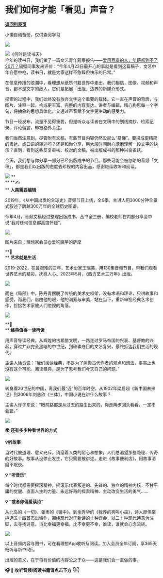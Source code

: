 # 我们如何才能「看见」声音？

[**返回列表页**](/gzh/看理想)

小懒自动备份，仅供查阅学习

![](https://mmbiz.qpic.cn/mmbiz_png/aP7vrTpXJxRA0ViaNRqia18YGj5LgX4VSibTFXfBlkXZakYUA8yBkEQYYmpmDmxH0IZyeY4oUcOiabiaj1PywxF6StQ/640?wx_fmt=png)

![](https://mmbiz.qpic.cn/mmbiz_jpg/aP7vrTpXJxTBaKeeYZOPRUr01DvhLiccBgxDEb7LyGD67P4srS1tDk1tiaqQr9IicR047dibicd3TUBiasjd7JToUjEg/640?wx_fmt=jpeg&from;=appmsg)《何时是读书天》  
今年的读书日，我们做了一篇文艺青年观察报告——[爱用豆瓣的人，年薪都到不了20万？](http://mp.weixin.qq.com/s?__biz=MzA3MDM3NjE5NQ==&mid=2650967193&idx=1&sn=7b2068e138f51182a8056cd9d0c6735c&chksm=84cbe2f5b3bc6be323b9830cf0f4ffb2e180c9c444b9114b6a5e26128666f98c08ee27272618&scene=21#wechat_redirect)隔壁同事发来评价：“今年4月23日最开心的事就是看到这篇稿子，文艺中年自愿中枪，读书日，就是大家这样不急躁但快乐的日常。”

  

在信息传播的浪潮中，看理想从纸质书籍世界中走出。我们相信，图像、视频和声音，都不是文字的敌人，它们是拓展「出版」边界的新媒介形式。

  

探索的过程中，我们始终没有放弃文字这个重要的载体。它一直在声音的背后，与图片、注释一起，构成更丰富、完整的内容表达。讲者与编辑，精心构思每一个字句，将抽象的思想具体化，又通过声音赋予文字更生动的感受力。

  

节目一经发布，流量不见得重要，但是听众与读者在文稿中的划线摘抄、检索记录、评论留言，却被格外关注。

  

我们当然注意到，尽管附有文稿，有些节目内容仍然没那么“易懂”。要换成更精简的表达、或口语的转述吗？还是和你分享，用大段时间耐心琢磨理解一段文字的快乐？直到，看到这些反复审核、校对的文稿，被出版成书的那种兴奋雀跃。

  

今天，我们想与你分享一部分已经出版成书的节目。那些可能会被忽略的音频「文稿」，都是我们以出版的态度去珍视的内容出品，感谢继续收听和阅读。

![](https://mmbiz.qpic.cn/mmbiz_png/aP7vrTpXJxRA0ViaNRqia18YGj5LgX4VSibyicaNpfZMjSJFGHr85glQV0UvxPDGJ30TMHYUPnUHgbYyqpCwF83EGw/640?wx_fmt=png)
**  
** **✍️  
** **人类需要编辑**

2019年，《从中国出发的全球史》音频节目上线，全6季，主讲人用3000分钟全景式叙述了跨越300万年的全球历史图谱。

  

今年4月，音频文稿经过整理出版成书，丛书全三册，编校老师在内部分享会中说“我对任何信息都高度怀疑”。

  

![](https://mmbiz.qpic.cn/mmbiz_jpg/aP7vrTpXJxTBaKeeYZOPRUr01DvhLiccBDRYJRbJLIEtZCNOs8PdpacXkXcry2HPUojKThqgKQooCb7Nqoib1pLQ/640?wx_fmt=jpeg&from;=appmsg)

图片来自：理想家会员@爱吃魔芋的萨摩

  

 **🎨  
** **艺术就是生活**

  

2019-2022，在最艰难的三年，艺术史家王瑞芸，用130集音频节目，带我们观看世界艺术的精彩，抚慰人心。2023年5月，《西方艺术三万年》出版。

  

![](https://mmbiz.qpic.cn/mmbiz_png/aP7vrTpXJxTBaKeeYZOPRUr01DvhLiccBvF9eztjo7qtGtaHxoJgOIwzxT7scaGhVU4SCflYXEP7qicTVn0yC4ow/640?wx_fmt=png&from;=appmsg)  

而在《局部》中，陈丹青摆脱了传统的美术史框架，没有术语和理论，只讲故事和感受，而我们，借由他的眼，他的洞察与审美，站在当下，重新审视经典艺术创作，捡拾艺术家被人们忽视的角落。

  

![](https://mmbiz.qpic.cn/mmbiz_png/aP7vrTpXJxTBaKeeYZOPRUr01DvhLiccBstTu1kzoq6X6fOP8HoC6D8foMiakwMPA8AfLficsdSrHlEPw2txRTk9g/640?wx_fmt=png&from;=appmsg)

  

 **📖  
** **经典值得一读再读**

  

用声音导读经典。从辉煌的古希腊文明，一路走过罗马帝国的兴衰、基督教的兴起，穿过并非完全黑暗的中世纪，到璀璨夺目的文艺复兴，最终抵达我们生活的现代。

  

主讲人徐贲说：“我们阅读经典，不是为了照搬古代作者的观点和想法，事实上也没有这个可能。阅读经典，是为了思考我们今天自己的问题。”

  

![](https://mmbiz.qpic.cn/mmbiz_jpg/aP7vrTpXJxTBaKeeYZOPRUr01DvhLiccBk5UUreQ5VeSUFiarsZj9WlQCp3b657L0UhjbTGhs7Laqav8Nia0ezOsQ/640?wx_fmt=jpeg&from;=appmsg)

  
转身看20世纪的中国，离我们最“近”的百年时空。从1902年梁启超《新中国未来记》到2006年刘慈欣《三体》，中国小说在讲什么故事？  

主讲人许子东说：“眼前路都是从过去的路生出来的，你走两步回头看看，一定不会错。”

  

![](https://mmbiz.qpic.cn/mmbiz_jpg/aP7vrTpXJxTBaKeeYZOPRUr01DvhLiccBqse3yKuM90otCN2qRJyrlmQdMlYFqHqMIbDY9icCO7tXYXdu4eYrG8w/640?wx_fmt=jpeg&from;=appmsg)

  

 **🌍** **还有多少种看世界的方式**

  

  

 **💡听故事**

当时代被道理、意义充斥，消磨着人类的耐心和想象，人们总渴望那些隐秘、传奇的好故事。故事从没停止发生，它只需要被讲述。走进《故事便利店》，用故事消磨不眠夜。

  

 **💡 “听音乐”**

每个时代都需要摇滚精神。摇滚乐代表叛逆的、先锋的、独立的精神内核，不甘平庸的觉醒、直面人生的力量、永远好奇的探索精神、主动改变生活的勇气……

  

 **💡 “或者你偏爱读诗”**

从北岛的《一切》、张枣的《镜中》，到余秀华的《我养的狗叫小巫》，诗人廖伟棠挑选五十四首杰出诗作，围绕现代对于新诗的十种误会，以二十种现代诗意为注脚，去寻找诗意。诗比幸福更幸福，比不幸更不幸，谁读，谁就会心念流转。

  

![](https://mmbiz.qpic.cn/mmbiz_jpg/aP7vrTpXJxTBaKeeYZOPRUr01DvhLiccBvWicTFAwa7zKzcJCwgBqrico4PHE4ttepwHicdCf0YXFb9q43aM3ibLVxA/640?wx_fmt=jpeg&from;=appmsg)

  

以上音频内容与图书，可在看理想App收听及阅读。加入会员全年订阅，享365天畅听与新书5折。

  

出版的意义，在于将有价值的内容公之于众——这是我们会一直做的事。

  

  

 **🎧 **👀** 收听音频/阅读书籍请点击下方** **👇👇**

